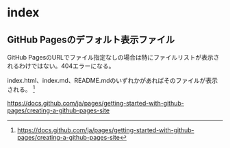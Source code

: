 # index
## GitHub Pagesのデフォルト表示ファイル

GitHub PagesのURLでファイル指定なしの場合は特にファイルリストが表示されるわけではない。404エラーになる。

index.html、index.md、README.mdのいずれかがあればそのファイルが表示される。 [^1]

https://docs.github.com/ja/pages/getting-started-with-github-pages/creating-a-github-pages-site

[^1]: https://docs.github.com/ja/pages/getting-started-with-github-pages/creating-a-github-pages-site

